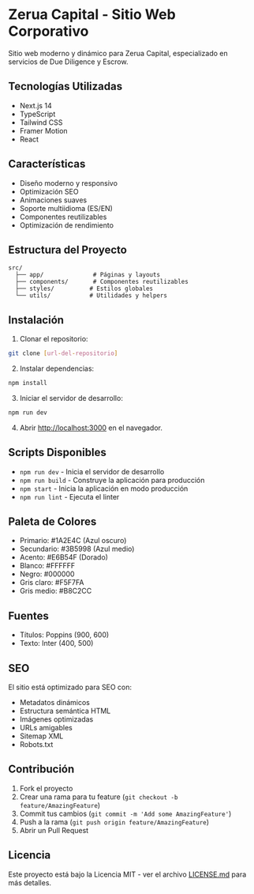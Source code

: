 # Zerua Capital - Sitio Web Corporativo

Sitio web moderno y dinámico para Zerua Capital, especializado en servicios de Due Diligence y Escrow.

## Tecnologías Utilizadas

- Next.js 14
- TypeScript
- Tailwind CSS
- Framer Motion
- React

## Características

- Diseño moderno y responsivo
- Optimización SEO
- Animaciones suaves
- Soporte multiidioma (ES/EN)
- Componentes reutilizables
- Optimización de rendimiento

## Estructura del Proyecto

```
src/
  ├── app/              # Páginas y layouts
  ├── components/       # Componentes reutilizables
  ├── styles/          # Estilos globales
  └── utils/           # Utilidades y helpers
```

## Instalación

1. Clonar el repositorio:
```bash
git clone [url-del-repositorio]
```

2. Instalar dependencias:
```bash
npm install
```

3. Iniciar el servidor de desarrollo:
```bash
npm run dev
```

4. Abrir [http://localhost:3000](http://localhost:3000) en el navegador.

## Scripts Disponibles

- `npm run dev` - Inicia el servidor de desarrollo
- `npm run build` - Construye la aplicación para producción
- `npm start` - Inicia la aplicación en modo producción
- `npm run lint` - Ejecuta el linter

## Paleta de Colores

- Primario: #1A2E4C (Azul oscuro)
- Secundario: #3B5998 (Azul medio)
- Acento: #E6B54F (Dorado)
- Blanco: #FFFFFF
- Negro: #000000
- Gris claro: #F5F7FA
- Gris medio: #B8C2CC

## Fuentes

- Títulos: Poppins (900, 600)
- Texto: Inter (400, 500)

## SEO

El sitio está optimizado para SEO con:
- Metadatos dinámicos
- Estructura semántica HTML
- Imágenes optimizadas
- URLs amigables
- Sitemap XML
- Robots.txt

## Contribución

1. Fork el proyecto
2. Crear una rama para tu feature (`git checkout -b feature/AmazingFeature`)
3. Commit tus cambios (`git commit -m 'Add some AmazingFeature'`)
4. Push a la rama (`git push origin feature/AmazingFeature`)
5. Abrir un Pull Request

## Licencia

Este proyecto está bajo la Licencia MIT - ver el archivo [LICENSE.md](LICENSE.md) para más detalles. 